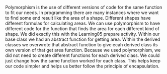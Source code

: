 Polymorphism is the use of different versions of code for the same function to fit our needs. In programming there are many instances where we want to find some end result like the area of a shape. Different shapes have different formulas for calculating areas. We can use polymorphism to have different code for the function that finds the area for each different kind of shape. We did exactly this with the Learning05 prepare activity.  Within our base class we had an abstract function for getting area. Within the derived classes we overwrote that abstract function to give ecah derived class its own version of that get area function. Because we used polymorphism, we did not need to create different functions for each derived class. We could just change how the same function worked for each class. This helps keep our code simpler and helps us better follow the principle of encapsulation.